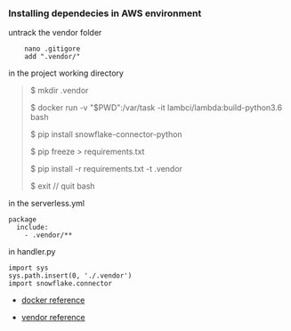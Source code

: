 ### Installing dependecies in AWS environment

untrack the vendor folder

        nano .gitigore
        add ".vendor/"

in the project working directory
> $ mkdir .vendor
>
> $ docker run -v "$PWD":/var/task -it lambci/lambda:build-python3.6 bash
>
> $ pip install snowflake-connector-python
>
> $ pip freeze > requirements.txt
>
> $ pip install -r requirements.txt -t .vendor
>
> $ exit        // quit bash

in the serverless.yml

    package
      include:
        - .vendor/**

in handler.py
      
    import sys
    sys.path.insert(0, './.vendor')
    import snowflake.connector


* [docker reference](https://pedoublety.wordpress.com/2017/06/22/building-python-packages-for-aws-lambda/
)

* [vendor reference](https://stackoverflow.com/questions/36944330/how-do-i-deploy-a-function-in-python-with-its-dependencies/41634501#41634501
)